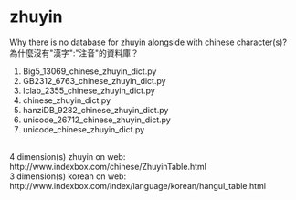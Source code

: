 # zhuyin
Why there is no database for zhuyin alongside with chinese character(s)?<br>
為什麼沒有"漢字":"注音"的資料庫？</br>
1. Big5_13069_chinese_zhuyin_dict.py<br>
2. GB2312_6763_chinese_zhuyin_dict.py</br>
3. lclab_2355_chinese_zhuyin_dict.py</br>
4. chinese_zhuyin_dict.py</br>
5. hanziDB_9282_chinese_zhuyin_dict.py</br>
6. unicode_26712_chinese_zhuyin_dict.py</br>
7. unicode_chinese_zhuyin_dict.py</br>
<br>
4 dimension(s) zhuyin on web: http://www.indexbox.com/chinese/ZhuyinTable.html</br>
3 dimension(s) korean on web: http://www.indexbox.com/index/language/korean/hangul_table.html</br>
